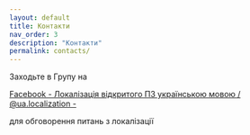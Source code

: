 ```yaml
---
layout: default
title: Контакти
nav_order: 3
description: "Контакти"
permalink: contacts/
---
```


 Заходьте в Групу на

  [Facebook - Локалізація відкритого ПЗ українською мовою / @ua.localization -](https://www.facebook.com/groups/ua.localization)

  для обговорення питань з локалізації
